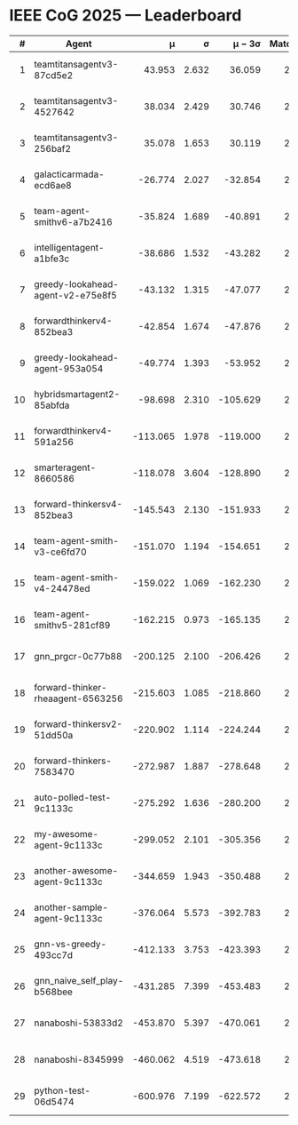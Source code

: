 # IEEE CoG 2025 — Leaderboard

| # | Agent | μ | σ | μ − 3σ | Matches | Updated |
|---:|---|---:|---:|---:|---:|---|
| 1 | teamtitansagentv3-87cd5e2 | 43.953 | 2.632 | 36.059 | 2312 | 2025-08-18 07:47 |
| 2 | teamtitansagentv3-4527642 | 38.034 | 2.429 | 30.746 | 2760 | 2025-08-18 07:47 |
| 3 | teamtitansagentv3-256baf2 | 35.078 | 1.653 | 30.119 | 2652 | 2025-08-18 07:47 |
| 4 | galacticarmada-ecd6ae8 | -26.774 | 2.027 | -32.854 | 2800 | 2025-08-18 07:47 |
| 5 | team-agent-smithv6-a7b2416 | -35.824 | 1.689 | -40.891 | 2540 | 2025-08-18 07:47 |
| 6 | intelligentagent-a1bfe3c | -38.686 | 1.532 | -43.282 | 2096 | 2025-08-18 07:47 |
| 7 | greedy-lookahead-agent-v2-e75e8f5 | -43.132 | 1.315 | -47.077 | 2596 | 2025-08-18 07:47 |
| 8 | forwardthinkerv4-852bea3 | -42.854 | 1.674 | -47.876 | 2032 | 2025-08-18 07:47 |
| 9 | greedy-lookahead-agent-953a054 | -49.774 | 1.393 | -53.952 | 2496 | 2025-08-18 07:47 |
| 10 | hybridsmartagent2-85abfda | -98.698 | 2.310 | -105.629 | 2393 | 2025-08-18 07:47 |
| 11 | forwardthinkerv4-591a256 | -113.065 | 1.978 | -119.000 | 2289 | 2025-08-18 07:47 |
| 12 | smarteragent-8660586 | -118.078 | 3.604 | -128.890 | 2320 | 2025-08-18 07:47 |
| 13 | forward-thinkersv4-852bea3 | -145.543 | 2.130 | -151.933 | 2018 | 2025-08-18 07:47 |
| 14 | team-agent-smith-v3-ce6fd70 | -151.070 | 1.194 | -154.651 | 2836 | 2025-08-18 07:47 |
| 15 | team-agent-smith-v4-24478ed | -159.022 | 1.069 | -162.230 | 2596 | 2025-08-18 07:47 |
| 16 | team-agent-smithv5-281cf89 | -162.215 | 0.973 | -165.135 | 2480 | 2025-08-18 07:47 |
| 17 | gnn_prgcr-0c77b88 | -200.125 | 2.100 | -206.426 | 2470 | 2025-08-18 07:47 |
| 18 | forward-thinker-rheaagent-6563256 | -215.603 | 1.085 | -218.860 | 2504 | 2025-08-18 07:47 |
| 19 | forward-thinkersv2-51dd50a | -220.902 | 1.114 | -224.244 | 2504 | 2025-08-18 07:47 |
| 20 | forward-thinkers-7583470 | -272.987 | 1.887 | -278.648 | 2280 | 2025-08-18 07:47 |
| 21 | auto-polled-test-9c1133c | -275.292 | 1.636 | -280.200 | 2140 | 2025-08-18 07:47 |
| 22 | my-awesome-agent-9c1133c | -299.052 | 2.101 | -305.356 | 2900 | 2025-08-18 07:47 |
| 23 | another-awesome-agent-9c1133c | -344.659 | 1.943 | -350.488 | 2660 | 2025-08-18 07:47 |
| 24 | another-sample-agent-9c1133c | -376.064 | 5.573 | -392.783 | 2320 | 2025-08-18 07:47 |
| 25 | gnn-vs-greedy-493cc7d | -412.133 | 3.753 | -423.393 | 2100 | 2025-08-18 07:47 |
| 26 | gnn_naive_self_play-b568bee | -431.285 | 7.399 | -453.483 | 2260 | 2025-08-18 07:47 |
| 27 | nanaboshi-53833d2 | -453.870 | 5.397 | -470.061 | 2140 | 2025-08-18 07:47 |
| 28 | nanaboshi-8345999 | -460.062 | 4.519 | -473.618 | 2280 | 2025-08-18 07:47 |
| 29 | python-test-06d5474 | -600.976 | 7.199 | -622.572 | 2150 | 2025-08-18 07:47 |
